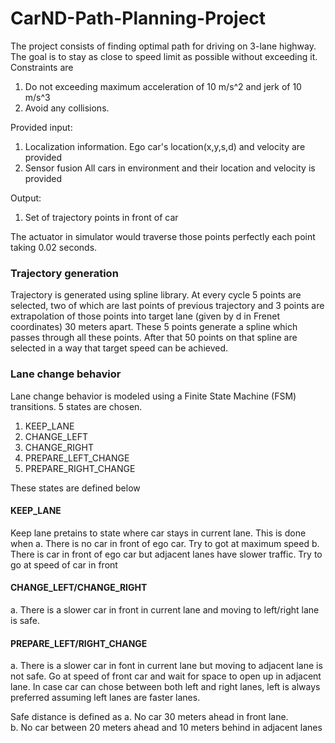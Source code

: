 # CarND-Path-Planning-Project

The project consists of finding optimal path for driving on 3-lane highway. The goal is to stay as close to speed limit as possible without exceeding it. Constraints are 
1. Do not exceeding maximum acceleration of 10 m/s^2 and jerk of 10 m/s^3
2. Avoid any collisions.

Provided input:
1. Localization information.
   Ego car's location(x,y,s,d) and velocity are provided
 2. Sensor fusion
   All cars in environment and their location and velocity is provided

Output:
1. Set of trajectory points in front of car 

The actuator in simulator would traverse those points perfectly each point taking 0.02 seconds.

### Trajectory generation
Trajectory is generated using spline library. At every cycle 5 points are selected, two of which are last  points
of previous trajectory and 3 points are extrapolation of those points into target lane (given by d in Frenet coordinates) 30 meters apart. These 5 points generate a spline which passes through all these points.
After that 50 points on that spline are selected in a way that target speed can be achieved.

### Lane change behavior
Lane change behavior is modeled using a Finite State Machine (FSM) transitions.
5 states are chosen.
 1.   KEEP_LANE
 2.   CHANGE_LEFT
 3.   CHANGE_RIGHT
 4.   PREPARE_LEFT_CHANGE
 5.   PREPARE_RIGHT_CHANGE


These states are defined below
#### KEEP_LANE 
Keep lane pretains to state where car stays in current lane. This is done when
a. There is no car in front of ego car. Try to got at maximum speed
b. There is car in front of ego car but adjacent lanes have slower traffic. Try to go at speed of car in front
#### CHANGE_LEFT/CHANGE_RIGHT 
a. There is a slower car in front in current lane and moving to left/right lane is safe.
#### PREPARE_LEFT/RIGHT_CHANGE
a. There is a slower car in font in current lane but moving to adjacent lane is not safe. Go at speed of front car
   and wait for space to open up in adjacent lane. In case car can chose between both left and right lanes, left is always 
   preferred assuming left lanes are faster lanes.
   
Safe distance is defined as
a. No car 30 meters ahead in front lane.    
b. No car between 20 meters ahead and 10 meters behind in adjacent lanes
   
